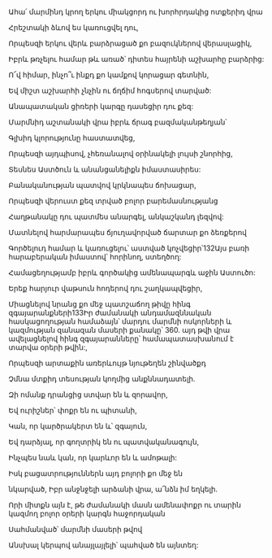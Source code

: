 Ահա՛ մարմինդ կրող երկու միակցորդ ու խորհրդակից ոտքերիդ վրա

Հրեշտակի ձևով ես կառուցվել դու,

Որպեսզի երկու վերև բարձրացած քո բազուկներով վերասլացիկ,

Իբրև թռչելու համար թև առած՝ դիտես հայրենի աշխարհը բարձրից:

Ո՜վ հիմար, ինչո՞ւ ինքդ քո կամքով կորացար գետնին,

Եվ միշտ աշխարհի չնչին ու ճղճիմ հոգսերով տարված:

Անապատական ցիռերի կարգը դասեցիր դու քեզ:

Մարմնիդ աշտանակի վրա իբրև ճրագ բազմականթեղյան՝

Գլխիդ կլորությունը հաստատվեց,

Որպեսզի այդպիսով, չհեռանալով օրինակելի լույսի շնորհից,

Տեսնես Աստծուն և անանցանելիքն իմաստասիրես:

Բանականության պատվով կրկնապես ճոխացար,

Որպեսզի վերուստ քեզ տրված բոլոր բարեմասնությանց

Հաղթանակը դու պատմես անարգել, անկաշկանդ լեզվով:

Մատնելով հարմարապես ճյուղավորված ճարտար քո ձեռքերով

Գործելուդ համար և կառուցելու՝ աստված կոչվեցիր՝132Այս բառի հարաբերական իմաստով՝ հորինող, ստեղծող:

Համացեղությամբ իբրև գործակից ամենապարգև աջին Աստուծո:

Երեք հարյուր վաթսուն հոդերով դու շաղկապվեցիր,

Միացնելով նրանց քո մեջ պատշաճող թիվը հինգ զգայարանքների133Իր ժամանակի անդամազննական հասկացողության համաձայն՝ մարդու մարմնի ոսկորների և կազմության զանազան մասերի քանակը՝ 360. այդ թվի վրա ավելացնելով հինգ զգայարանները՝ համապատասխանում է տարվա օրերի թվին:,

Որպեսզի արտաքին առերևույթ նյութեղեն շինվածքդ

Չմնա մտքիդ տեսության կողմից անքննադատելի.

Զի ոմանք դրանցից ստվար են և զորավոր,

Եվ ուրիշներ՝ փոքր են ու պիտանի,

Կան, որ կարծրակերտ են և՝ զգայուն,

Եվ դարձյալ, որ գողտրիկ են ու պատվականագույն,

Ինչպես նաև կան, որ կարևոր են և ամոթալի:

Իսկ բացատրություններն այդ բոլորի քո մեջ են

նկարված, Իբր անջնջելի արձանի վրա, ա՜նձն իմ եղկելի.

Որի միտքն այն է, թե ժամանակի մասն ամենափոքր ու տարին կազմող բոլոր օրերի կարգն հաջորդական

Սահմանված՝ մարմնի մասերի թվով

Անսխալ կերպով անայլայլելի՝ պահված են այնտեղ: